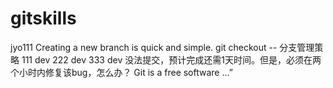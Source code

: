 # gitskills
jyo111
Creating a new branch is quick  and simple.
git checkout -- <file>
	分支管理策略
	111 dev
	222 dev
	333 dev
	没法提交，预计完成还需1天时间。但是，必须在两个小时内修复该bug，怎么办？
	Git is a free software ...”

